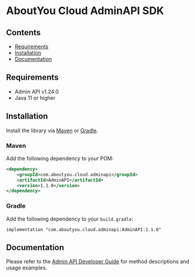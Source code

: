 # AboutYou Cloud AdminAPI SDK

## Contents

* [Requirements](#requirements)
* [Installation](#installation)
* [Documentation](#documentation)

## Requirements

* Admin API v1.24.0
* Java 11 or higher

## Installation

Install the library via [Maven](https://maven.apache.org/) or [Gradle](https://gradle.org/).

### Maven

Add the following dependency to your POM:

```xml
<dependency>
    <groupId>com.aboutyou.cloud.adminapi</groupId>
    <artifactId>AdminAPI</artifactId>
    <version>1.1.0</version>
</dependency>
```

### Gradle

Add the following dependency to your `build.gradle`:

```
implementation "com.aboutyou.cloud.adminapi:AdminAPI:1.1.0"
```

## Documentation

Please refer to the [Admin API Developer Guide](https://scayle.dev//en/dev/admin-api/introduction) for method descriptions and usage examples.
